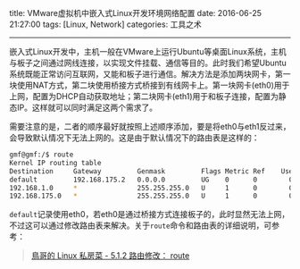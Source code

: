 title: VMware虚拟机中嵌入式Linux开发环境网络配置
date: 2016-06-25 21:27:00
tags: [Linux, Network]
categories: 工具之术

---

嵌入式Linux开发中，主机一般在VMware上运行Ubuntu等桌面Linux系统，主机与板子之间通过网线连接，以实现文件挂载、通信等目的。此时我们希望Ubuntu系统既能正常访问互联网，又能和板子进行通信。解决方法是添加两块网卡，第一块使用NAT方式，第二块使用桥接方式桥接到有线网卡上。第一块网卡(eth0)用于上网，配置为DHCP自动获取地址；第二块网卡(eth1)用于和板子连接，配置为静态IP。这样就可以同时满足这两个需求了。

<!--more-->

需要注意的是，二者的顺序最好就按照上述顺序添加，要是将eth0与eth1反过来，会导致默认情况下无法上网的。这是由于默认情况下的路由表是这样的：

```bash
gmf@gmf:/$ route
Kernel IP routing table
Destination     Gateway         Genmask         Flags Metric Ref    Use Iface
default         192.168.175.2   0.0.0.0         UG    0      0        0 eth0
192.168.1.0     *               255.255.255.0   U     1      0        0 eth1
192.168.175.0   *               255.255.255.0   U     1      0        0 eth0
```

`default`记录使用eth0，若eth0是通过桥接方式连接板子的，此时显然无法上网，不过这可以通过修改路由表来解决。关于`route`命令和路由表的详细说明，可参考：

> [鳥哥的 Linux 私房菜 - 5.1.2 路由修改： route](http://linux.vbird.org/linux_server/0140networkcommand.php#route)

